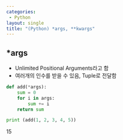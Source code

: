 ```yaml
---
categories: 
 - Python
layout: single
title: "(Python) *args, **kwargs"
---
```


## <b>*args</b>

* Unlimited Positional Arguments라고 함
* 여러개의 인수를 받을 수 있음, Tuple로 전달함

```python
def add(*args):
    sum = 0
    for i in args:
        sum += i
    return sum

print (add(1, 2, 3, 4, 5))
```

15


